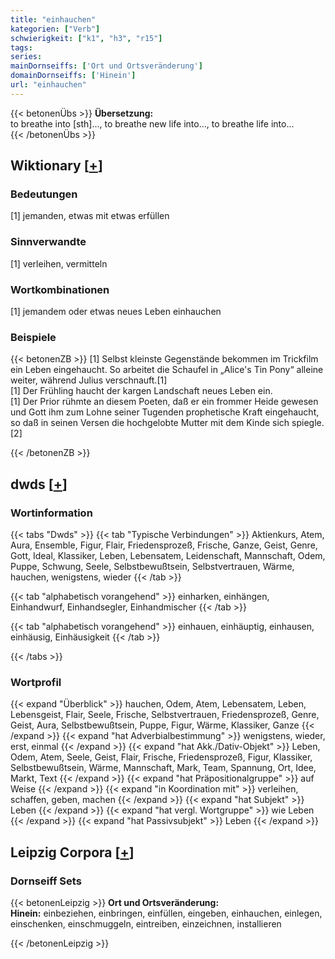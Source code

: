 ```yaml
---
title: "einhauchen"
kategorien: ["Verb"]
schwierigkeit: ["k1", "h3", "r15"]
tags:
series:
mainDornseiffs: ['Ort und Ortsveränderung']
domainDornseiffs: ['Hinein']
url: "einhauchen"
---
```


{{< betonenÜbs >}}
**Übersetzung:**  
to breathe into [sth]..., to breathe new life into..., to breathe life into...  
{{< /betonenÜbs >}}

## Wiktionary [[+](https://de.wiktionary.org/wiki/einhauchen)]

### Bedeutungen
[1] jemanden, etwas mit etwas erfüllen  

### Sinnverwandte
[1] verleihen, vermitteln  

### Wortkombinationen
[1] jemandem oder etwas neues Leben einhauchen  

### Beispiele
{{< betonenZB >}}
[1] Selbst kleinste Gegenstände bekommen im Trickfilm ein Leben eingehaucht. So arbeitet die Schaufel in „Alice's Tin Pony“ alleine weiter, während Julius verschnauft.[1]  
[1] Der Frühling haucht der kargen Landschaft neues Leben ein.  
[1] Der Prior rühmte an diesem Poeten, daß er ein frommer Heide gewesen und Gott ihm zum Lohne seiner Tugenden prophetische Kraft eingehaucht, so daß in seinen Versen die hochgelobte Mutter mit dem Kinde sich spiegle.[2]  

{{< /betonenZB >}}


## dwds [[+](https://www.dwds.de/wb/einhauchen)]

### Wortinformation
{{< tabs "Dwds" >}}
{{< tab "Typische Verbindungen" >}}
Aktienkurs, Atem, Aura, Ensemble, Figur, Flair, Friedensprozeß, Frische, Ganze, Geist, Genre, Gott, Ideal, Klassiker, Leben, Lebensatem, Leidenschaft, Mannschaft, Odem, Puppe, Schwung, Seele, Selbstbewußtsein, Selbstvertrauen, Wärme, hauchen, wenigstens, wieder
{{< /tab >}}

{{< tab "alphabetisch vorangehend" >}}
einharken, einhängen, Einhandwurf, Einhandsegler, Einhandmischer
{{< /tab >}}

{{< tab "alphabetisch vorangehend" >}}
einhauen, einhäuptig, einhausen, einhäusig, Einhäusigkeit
{{< /tab >}}

{{< /tabs >}}

### Wortprofil
{{< expand "Überblick" >}} hauchen, Odem, Atem, Lebensatem, Leben, Lebensgeist, Flair, Seele, Frische, Selbstvertrauen, Friedensprozeß, Genre, Geist, Aura, Selbstbewußtsein, Puppe, Figur, Wärme, Klassiker, Ganze {{< /expand >}}
{{< expand "hat Adverbialbestimmung" >}} wenigstens, wieder, erst, einmal {{< /expand >}}
{{< expand "hat Akk./Dativ-Objekt" >}} Leben, Odem, Atem, Seele, Geist, Flair, Frische, Friedensprozeß, Figur, Klassiker, Selbstbewußtsein, Wärme, Mannschaft, Mark, Team, Spannung, Ort, Idee, Markt, Text {{< /expand >}}
{{< expand "hat Präpositionalgruppe" >}} auf Weise {{< /expand >}}
{{< expand "in Koordination mit" >}} verleihen, schaffen, geben, machen {{< /expand >}}
{{< expand "hat Subjekt" >}} Leben {{< /expand >}}
{{< expand "hat vergl. Wortgruppe" >}} wie Leben {{< /expand >}}
{{< expand "hat Passivsubjekt" >}} Leben {{< /expand >}}

## Leipzig Corpora [[+](https://corpora.uni-leipzig.de/en/res?word=einhauchen&corpusId=deu_newscrawl-public_2018)]

### Dornseiff Sets
{{< betonenLeipzig >}}
**Ort und Ortsveränderung:**  
**Hinein:** einbeziehen, einbringen, einfüllen, eingeben, einhauchen, einlegen, einschenken, einschmuggeln, eintreiben, einzeichnen, installieren  

{{< /betonenLeipzig >}}
